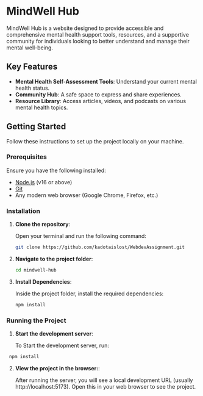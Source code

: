 # MindWell Hub

MindWell Hub is a website designed to provide accessible and comprehensive mental health support tools, resources, and a supportive community for individuals looking to better understand and manage their mental well-being.

## Key Features

- **Mental Health Self-Assessment Tools**: Understand your current mental health status.
- **Community Hub**: A safe space to express and share experiences.
- **Resource Library**: Access articles, videos, and podcasts on various mental health topics.

## Getting Started

Follow these instructions to set up the project locally on your machine.

### Prerequisites

Ensure you have the following installed:

- [Node.js](https://nodejs.org/) (v16 or above)
- [Git](https://git-scm.com/)
- Any modern web browser (Google Chrome, Firefox, etc.)

### Installation

1. **Clone the repository**:

   Open your terminal and run the following command:

   ```bash
   git clone https://github.com/kadotaislost/WebdevAssignment.git
   ```

2. **Navigate to the project folder**:

   ```bash
   cd mindwell-hub
   ```

3. **Install Dependencies**:

   Inside the project folder, install the required dependencies:

   ```bash
   npm install
   ```

### Running the Project

1. **Start the development server**:

   To Start the development server, run:

```bash
 npm install
```

2. **View the project in the browser:**:

   After running the server, you will see a local development URL (usually http://localhost:5173). Open this in your web browser to see the project.
